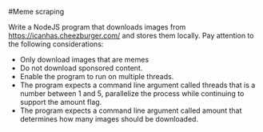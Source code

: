 #Meme scraping

Write a NodeJS program that downloads images from https://icanhas.cheezburger.com/ and stores them locally.
Pay attention to the following considerations:
- Only download images that are memes
- Do not download sponsored content.
- Enable the program to run on multiple threads. 
- The program expects a command line argument called threads that is a number between 1 and 5, parallelize the process while continuing to support the amount flag.
- The program expects a command line argument called amount that determines how many images should be downloaded.